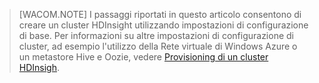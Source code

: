 > [WACOM.NOTE] I passaggi riportati in questo articolo consentono di creare un cluster HDInsight utilizzando impostazioni di configurazione di base. Per informazioni su altre impostazioni di configurazione di cluster, ad esempio l'utilizzo della Rete virtuale di Windows Azure o un metastore Hive e Oozie, vedere [Provisioning di un cluster HDInsigh][Provisioning di un cluster HDInsigh].

  [Provisioning di un cluster HDInsigh]: http://azure.microsoft.com/it-it/documentation/articles/hdinsight-provision-clusters/

